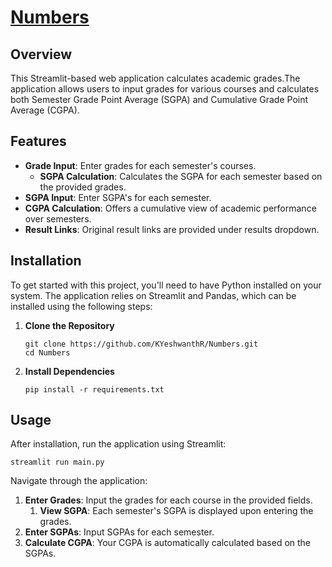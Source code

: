 # [Numbers](https://numbers.streamlit.app/) 
## Overview
This Streamlit-based web application calculates academic grades.The application allows users to input grades for various courses and calculates both Semester Grade Point Average (SGPA) and Cumulative Grade Point Average (CGPA). 

## Features
- **Grade Input**: Enter grades for each semester's courses.
   - **SGPA Calculation**: Calculates the SGPA for each semester based on the provided grades.
- **SGPA Input**: Enter SGPA's for each semester.
- **CGPA Calculation**: Offers a cumulative view of academic performance over semesters.
- **Result Links**: Original result links are provided under results dropdown.

## Installation

To get started with this project, you'll need to have Python installed on your system. The application relies on Streamlit and Pandas, which can be installed using the following steps:

1. **Clone the Repository**
   ```
   git clone https://github.com/KYeshwanthR/Numbers.git
   cd Numbers
   ```

2. **Install Dependencies**
   ```
   pip install -r requirements.txt
   ```

## Usage

After installation, run the application using Streamlit:

```
streamlit run main.py
```

Navigate through the application:

1. **Enter Grades**: Input the grades for each course in the provided fields.
   1. **View SGPA**: Each semester's SGPA is displayed upon entering the grades.
2. **Enter SGPAs**: Input SGPAs for each semester.
3. **Calculate CGPA**: Your CGPA is automatically calculated based on the SGPAs.